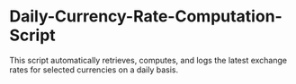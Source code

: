 # Daily-Currency-Rate-Computation-Script
This script automatically retrieves, computes, and logs the latest exchange rates for selected currencies on a daily basis. 
